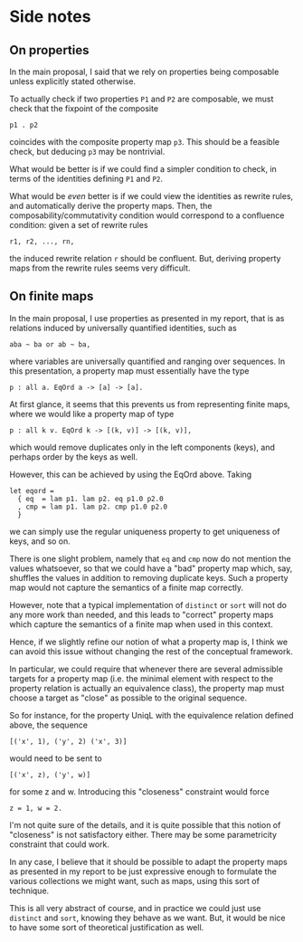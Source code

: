 # Side notes

## On properties

In the main proposal, I said that we rely on properties being
composable unless explicitly stated otherwise.

To actually check if two properties `P1` and `P2` are composable, we
must check that the fixpoint of the composite

    p1 . p2

coincides with the composite property map `p3`. This should be
a feasible check, but deducing `p3` may be nontrivial.

What would be better is if we could find a simpler condition to check,
in terms of the identities defining `P1` and `P2`.

What would be _even_ better is if we could view the identities as
rewrite rules, and automatically derive the property maps. Then, the
composability/commutativity condition would correspond to a confluence
condition: given a set of rewrite rules

    r1, r2, ..., rn,

the induced rewrite relation `r` should be confluent. But, deriving
property maps from the rewrite rules seems very difficult.

## On finite maps

In the main proposal, I use properties as presented in my report, that
is as relations induced by universally quantified identities, such as

    aba ~ ba or ab ~ ba,

where variables are universally quantified and ranging over sequences.
In this presentation, a property map must essentially have the type

    p : all a. EqOrd a -> [a] -> [a].

At first glance, it seems that this prevents us from representing finite
maps, where we would like a property map of type

    p : all k v. EqOrd k -> [(k, v)] -> [(k, v)],

which would remove duplicates only in the left components (keys), and
perhaps order by the keys as well.

However, this can be achieved by using the EqOrd above. Taking

    let eqord =
      { eq  = lam p1. lam p2. eq p1.0 p2.0
      , cmp = lam p1. lam p2. cmp p1.0 p2.0
      }

we can simply use the regular uniqueness property to get uniqueness of keys,
and so on.

There is one slight problem, namely that `eq` and `cmp` now do not
mention the values whatsoever, so that we could have a "bad" property map
which, say, shuffles the values in addition to removing duplicate keys.
Such a property map would not capture the semantics of a finite map correctly.

However, note that a typical implementation of `distinct` or `sort`
will not do any more work than needed, and this leads to "correct" property
maps which capture the semantics of a finite map when used in this context.

Hence, if we slightly refine our notion of what a property map is, I think
we can avoid this issue without changing the rest of the conceptual framework.

In particular, we could require that whenever there are several admissible
targets for a property map (i.e. the minimal element with respect to the
property relation is actually an equivalence class), the property map must
choose a target as "close" as possible to the original sequence.

So for instance, for the property UniqL with the equivalence relation
defined above, the sequence

    [('x', 1), ('y', 2) ('x', 3)]

would need to be sent to

    [('x', z), ('y', w)]

for some z and w. Introducing this "closeness" constraint would force

    z = 1, w = 2.

I'm not quite sure of the details, and it is quite possible that this
notion of "closeness" is not satisfactory either. There may be some
parametricity constraint that could work.

In any case, I believe that it should be possible to adapt the
property maps as presented in my report to be just expressive enough
to formulate the various collections we might want, such as maps,
using this sort of technique.

This is all very abstract of course, and in practice we could just use
`distinct` and `sort`, knowing they behave as we want. But, it would
be nice to have some sort of theoretical justification as well.

